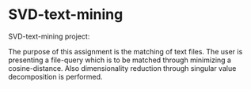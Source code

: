 SVD-text-mining
===============

SVD-text-mining project:

The purpose of this assignment is the matching of text files. The user is presenting a file-query
which is to be matched through minimizing a cosine-distance. Also dimensionality reduction
through singular value decomposition is performed.
